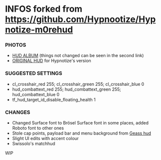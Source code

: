 <a>INFOS</a>
forked from https://github.com/Hypnootize/Hypnotize-m0rehud
====

### PHOTOS
* [HUD ALBUM](https://imgur.com/a/Vz678vL) (things not changed can be seen in the second link)
* [ORIGINAL HUD](http://imgur.com/a/2gckG) for Hypnotize's version

### SUGGESTED SETTINGS
* cl_crosshair_red 255; cl_crosshair_green 255; cl_crosshair_blue 0
* hud_combattext_red 255; hud_combattext_green 255; hud_combattext_blue 0
* tf_hud_target_id_disable_floating_health 1

### CHANGES
* Changed Surface font to Brösel Surface font in some places, added Roboto font to other ones
* Stole cap points, payload bar and menu background from [Geass hud](https://www.dropbox.com/s/hm314e78lv9a7zr/Geass.7z?dl=1)
* Slight UI edits with accent colour
* Swissolo's matchhud

WIP
